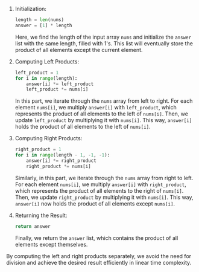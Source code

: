 1. Initialization:
    ```python
    length = len(nums)
    answer = [1] * length
    ```
    Here, we find the length of the input array `nums` and initialize the `answer` list with the same length, filled with 1's. This list will eventually store the product of all elements except the current element.

2. Computing Left Products:
    ```python
    left_product = 1
    for i in range(length):
        answer[i] *= left_product
        left_product *= nums[i]
    ```
    In this part, we iterate through the `nums` array from left to right. For each element `nums[i]`, we multiply `answer[i]` with `left_product`, which represents the product of all elements to the left of `nums[i]`. Then, we update `left_product` by multiplying it with `nums[i]`. This way, `answer[i]` holds the product of all elements to the left of `nums[i]`.

3. Computing Right Products:
    ```python
    right_product = 1
    for i in range(length - 1, -1, -1):
        answer[i] *= right_product
        right_product *= nums[i]
    ```
    Similarly, in this part, we iterate through the `nums` array from right to left. For each element `nums[i]`, we multiply `answer[i]` with `right_product`, which represents the product of all elements to the right of `nums[i]`. Then, we update `right_product` by multiplying it with `nums[i]`. This way, `answer[i]` now holds the product of all elements except `nums[i]`.

4. Returning the Result:
    ```python
    return answer
    ```
    Finally, we return the `answer` list, which contains the product of all elements except themselves.

By computing the left and right products separately, we avoid the need for division and achieve the desired result efficiently in linear time complexity.
